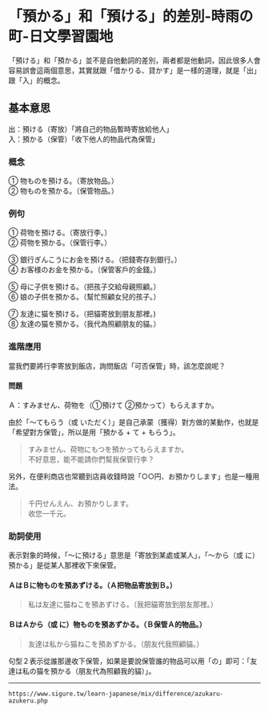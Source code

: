 # 「預かる」和「預ける」的差別-時雨の町-日文學習園地


「預ける」和「預かる」並不是自他動詞的差別，兩者都是他動詞，因此很多人會容易誤會這兩個意思，其實就跟「借かりる、貸かす」是一樣的道理，就是「出」跟「入」的概念。

## 基本意思

出：預ける（寄放）「將自己的物品暫時寄放給他人」  
入：預かる（保管）「收下他人的物品代為保管」

### 概念　

① 物ものを預ける。（寄放物品。）  
② 物ものを預かる。（保管物品。）

### 例句 

① 荷物を預ける。（寄放行李。）  
② 荷物を預かる。（保管行李。）

③ 銀行ぎんこうにお金を預ける。（把錢寄存到銀行。）  
④ お客様のお金を預かる。（保管客戶的金錢。）

⑤ 母に子供を預ける。（把孩子交給母親照顧。）  
⑥ 娘の子供を預かる。（幫忙照顧女兒的孩子。）

⑦ 友達に猫を預ける。（把貓寄放到朋友那裡。)  
⑧ 友達の猫を預かる。（我代為照顧朋友的貓。）

### 進階應用

當我們要將行李寄放到飯店，詢問飯店「可否保管」時，該怎麼說呢？

#### 問題

Ａ：すみません、荷物を（①預けて ②預かって）もらえますか。

由於「～てもらう（或 いただく）」是自己承蒙（獲得）對方做的某動作，也就是「希望對方保管」，所以是用「預かる + て + もらう」。

>すみません、荷物にもつを預かってもらえますか。  
不好意思，能不能請你們幫我保管行李？

另外，在便利商店也常聽到店員收錢時說「○○円、お預かりします」也是一種用法。

>千円せんえん、お預かりします。  
收您一千元。

### 助詞使用

表示對象的時候，「～に預ける」意思是「寄放到某處或某人」，「～から（或 に）預かる」是從某人那裡收下來保管。

#### ＡはＢに物ものを預あずける。（Ａ把物品寄放到Ｂ。）

>私は友達に猫ねこを預あずける。（我把貓寄放到朋友那裡。）

#### ＢはＡから（或 に）物ものを預あずかる。（Ｂ保管Ａ的物品。）

>友達は私から猫ねこを預あずかる。（朋友代我照顧貓。）

句型２表示從誰那邊收下保管，如果是要說保管誰的物品可以用「の」即可：「友達は私の猫を預かる（朋友代為照顧我的貓）」。

---
`https://www.sigure.tw/learn-japanese/mix/difference/azukaru-azukeru.php`

